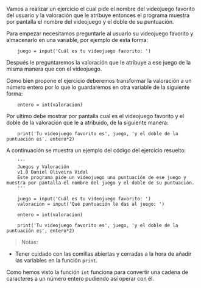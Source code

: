 Vamos a realizar un ejercicio el cual pide el nombre del videojuego favorito del usuario y la valoración que le atribuye entonces el programa muestra por pantalla el nombre del videojuego y el doble de su puntuación.

Para empezar necesitamos preguntarle al usuario su videojuego favorito y almacenarlo en una variable, por ejemplo de esta forma:

```
    juego = input('Cuál es tu videojuego favorito: ')
```

Después le preguntaremos la valoración que le atribuye a ese juego de la misma manera que con el videojuego.

Como bien propone el ejercicio deberemos transformar la valoración a un número entero por lo que lo guardaremos en otra variable de la siguiente forma:

```
    entero = int(valoracion)
```

Por ultimo debe mostrar por pantalla cual es el videojuego favorito y el doble de la valoración que le a atribuido, de la siguiente manera:

```
    print('Tu videojuego favorito es', juego, 'y el doble de la puntuación es', entero*2)
```

A continuación se muestra un ejemplo del código del ejercicio resuelto:

```
    '''
    Juegos y Valoración
    v1.0 Daniel Oliveira Vidal
    Este programa pide un videojuego una puntuación de ese juego y muestra por pantalla el nombre del juego y el doble de su puntuación. 
    '''
    
    juego = input('Cuál es tu videojuego favorito: ')
    valoracion = input('Qué puntuación le das al juego: ')

    entero = int(valoracion)

    print('Tu videojuego favorito es', juego, 'y el doble de la puntuación es', entero*2)
```

> Notas:

- Tener cuidado con las comillas abiertas y cerradas a la hora de añadir las variables en la función ```print```.

Como hemos visto la función ```int``` funciona para convertir una cadena de caracteres a un número entero pudiendo así operar con él.

